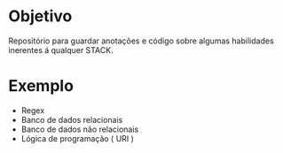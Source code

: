 
# Objetivo 
Repositório para guardar anotações e código sobre algumas habilidades inerentes á qualquer STACK.

# Exemplo 
- Regex 
- Banco de dados relacionais
- Banco de dados não relacionais
- Lógica de programação ( URI ) 
